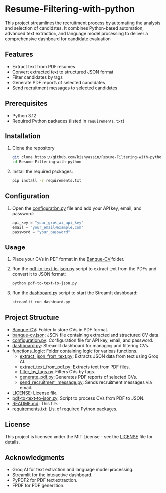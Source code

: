 # Resume-Filtering-with-python

This project streamlines the recruitment process by automating the analysis and selection of candidates. It combines Python-based automation, advanced text extraction, and language model processing to deliver a comprehensive dashboard for candidate evaluation.

## Features

- Extract text from PDF resumes
- Convert extracted text to structured JSON format
- Filter candidates by tags
- Generate PDF reports of selected candidates
- Send recruitment messages to selected candidates

## Prerequisites

- Python 3.12
- Required Python packages (listed in `requirements.txt`)

## Installation

1. Clone the repository:
    ```sh
    git clone https://github.com/kishyassin/Resume-Filtering-with-python.git
    cd Resume-Filtering-with-python
    ```

2. Install the required packages:
    ```sh
    pip install -r requirements.txt
    ```

## Configuration

1. Open the [configuration.py](http://_vscodecontentref_/0) file and add your API key, email, and password:
    ```python
    api_key = "your_grok_ai_api_key"
    email = "your_email@example.com"
    password = "your_password"
    ```

## Usage

1. Place your CVs in PDF format in the [Banque-CV](http://_vscodecontentref_/1) folder.

2. Run the [pdf-to-text-to-json.py](http://_vscodecontentref_/2) script to extract text from the PDFs and convert it to JSON format:
    ```sh
    python pdf-to-text-to-json.py
    ```

3. Run the [dashboard.py](http://_vscodecontentref_/3) script to start the Streamlit dashboard:
    ```sh
    streamlit run dashboard.py
    ```

## Project Structure

- [Banque-CV](http://_vscodecontentref_/4): Folder to store CVs in PDF format.
- [banque-cv.json](http://_vscodecontentref_/5): JSON file containing extracted and structured CV data.
- [configuration.py](http://_vscodecontentref_/6): Configuration file for API key, email, and password.
- [dashboard.py](http://_vscodecontentref_/7): Streamlit dashboard for managing and filtering CVs.
- [functions_logic](http://_vscodecontentref_/8): Folder containing logic for various functions.
  - [extract_json_from_text.py](http://_vscodecontentref_/9): Extracts JSON data from text using Groq AI.
  - [extract_text_from_pdf.py](http://_vscodecontentref_/10): Extracts text from PDF files.
  - [filter_by_tags.py](http://_vscodecontentref_/11): Filters CVs by tags.
  - [generate_pdf.py](http://_vscodecontentref_/12): Generates PDF reports of selected CVs.
  - [send_recruitment_message.py](http://_vscodecontentref_/13): Sends recruitment messages via email.
- [LICENSE](http://_vscodecontentref_/14): License file.
- [pdf-to-text-to-json.py](http://_vscodecontentref_/15): Script to process CVs from PDF to JSON.
- [README.md](http://_vscodecontentref_/16): This file.
- [requirements.txt](http://_vscodecontentref_/17): List of required Python packages.

## License

This project is licensed under the MIT License - see the [LICENSE](http://_vscodecontentref_/18) file for details.

## Acknowledgments

- Groq AI for text extraction and language model processing.
- Streamlit for the interactive dashboard.
- PyPDF2 for PDF text extraction.
- FPDF for PDF generation.